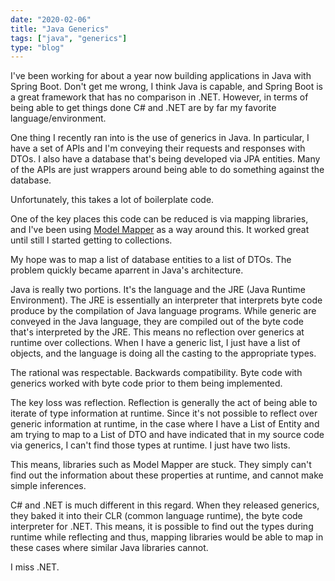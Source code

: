 ```yaml
---
date: "2020-02-06"
title: "Java Generics"
tags: ["java", "generics"]
type: "blog"
---
```


I've been working for about a year now building applications in Java with Spring Boot. Don't get me wrong, I think Java is capable, and Spring Boot is a great framework that has no comparison in .NET. However, in terms of being able to get things done C# and .NET are by far my favorite language/environment.

One thing I recently ran into is the use of generics in Java. In particular, I have a set of APIs and I'm conveying their requests and responses with DTOs. I also have a database that's being developed via JPA entities. Many of the APIs are just wrappers around being able to do something against the database.

Unfortunately, this takes a lot of boilerplate code.

One of the key places this code can be reduced is via mapping libraries, and I've been using [Model Mapper](http://modelmapper.org/) as a way around this. It worked great until still I started getting to collections.

My hope was to map a list of database entities to a list of DTOs. The problem quickly became aparrent in Java's architecture.

Java is really two portions. It's the language and the JRE (Java Runtime Environment). The JRE is essentially an interpreter that interprets byte code produce by the compilation of Java language programs. While generic are conveyed in the Java language, they are compiled out of the byte code that's interpreted by the JRE. This means no reflection over generics at runtime over collections. When I have a generic list, I just have a list of objects, and the language is doing all the casting to the appropriate types.

The rational was respectable. Backwards compatibility. Byte code with generics worked with byte code prior to them being implemented.

The key loss was reflection. Reflection is generally the act of being able to iterate of type information at runtime. Since it's not possible to reflect over generic information at runtime, in the case where I have a List of Entity and am trying to map to a List of DTO and have indicated that in my source code via generics, I can't find those types at runtime. I just have two lists.

This means, libraries such as Model Mapper are stuck. They simply can't find out the information about these properties at runtime, and cannot make simple inferences.

C# and .NET is much different in this regard. When they released generics, they baked it into their CLR (common language runtime), the byte code interpreter for .NET. This means, it is possible to find out the types during runtime while reflecting and thus, mapping libraries would be able to map in these cases where similar Java libraries cannot.

I miss .NET.
